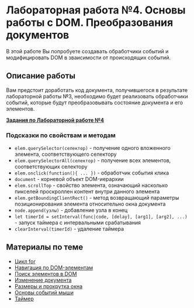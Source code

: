 # Лабораторная работа №4. Основы работы с DOM. Преобразования документов

В этой работе Вы попробуете создавать обработчики событий и модифицировать DOM в зваисимости от происходящих событий.


## Описание работы

Вам предстоит доработать код документа, получившегося в результате лабораторной работы №3, необходимо будет реализовать обработчики событий, которые будут преобразовывать состояние документа и его элементов.

**[Задания по Лабораторной работе №4](https://github.com/RSTU-Citg-Space/web_lab/blob/frontend/AVB/Lab_4_DOM/Task.md)**

### Подсказки по свойствам и методам

* `elem.querySelector(селектор)` - получение одного вложенного элемента, соответствующего селектору
* `elem.querySelectorAll(селектор)` - получение всех элементов, соответствующих селектору
* `elem.onclick(function(){ ... })` - обработчик события клика
* `document` - корневой объект DOM-иерархии
* `elem.scrollTop` - свойство элемента, означающий насколько пикселей проскроллен контент внутри данного элемента
* `elem.getBoundingClientRect()` - метод возвращающий параметры позиционирования элемента относительно окна документа
* `node.append(узлы)` - добавление узла в конец
* `let timerId = setInterval(func|code, [delay], [arg1], [arg2], ...)` - запуск таймера с интервальными срабатывания
* `clearInterval(timerId)` - удаление таймера


## Материалы по теме

* [Цикл for](https://learn.javascript.ru/while-for)
* [Навигация по DOM-элементам](https://learn.javascript.ru/dom-navigation)
* [Поиск элементов в DOM](https://learn.javascript.ru/searching-elements-dom)
* [Изменение документа](https://learn.javascript.ru/modifying-document)
* [Размеры и прокрутка окна](https://learn.javascript.ru/size-and-scroll-window)
* [Основы событий мыши](https://learn.javascript.ru/mouse-events-basics)
* [Таймер]([https://learn.javascript.ru/settimeout-setinterval](https://learn.javascript.ru/settimeout-setinterval#setinterval))
